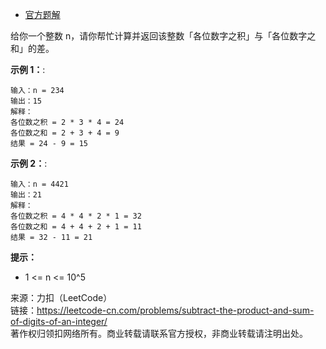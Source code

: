 * [官方题解](https://leetcode-cn.com/problems/subtract-the-product-and-sum-of-digits-of-an-integer/solution/zheng-shu-de-ge-wei-ji-he-zhi-chai-by-leetcode-sol/)

给你一个整数 n，请你帮忙计算并返回该整数「各位数字之积」与「各位数字之和」的差。

**示例 1：**:<br>
```
输入：n = 234
输出：15 
解释：
各位数之积 = 2 * 3 * 4 = 24 
各位数之和 = 2 + 3 + 4 = 9 
结果 = 24 - 9 = 15
```

**示例 2：**:<br>

```
输入：n = 4421
输出：21
解释： 
各位数之积 = 4 * 4 * 2 * 1 = 32 
各位数之和 = 4 + 4 + 2 + 1 = 11 
结果 = 32 - 11 = 21
```

**提示：** <br>
* 1 <= n <= 10^5


来源：力扣（LeetCode）<br>
链接：https://leetcode-cn.com/problems/subtract-the-product-and-sum-of-digits-of-an-integer/<br>
著作权归领扣网络所有。商业转载请联系官方授权，非商业转载请注明出处。<br>